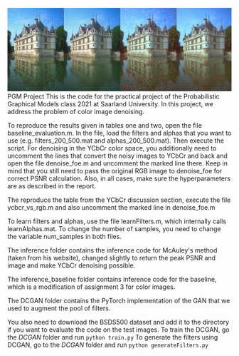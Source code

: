 ![alt text](https://github.com/julianzimmerlin/pgm-project/blob/master/sample.png?raw=true)
<br/>
PGM Project
This is the code for the practical project of the Probabilistic Graphical Models class 2021 at Saarland University.
In this project, we address the problem of color image denoising.

To reproduce the results given in tables one and two, open the file baseline_evaluation.m. In the file, load the filters and alphas that you want to use (e.g. filters_200_500.mat and alphas_200_500.mat).
Then execute the script. For denoising in the YCbCr color space, you additionally need to uncomment the lines that convert the noisy images to YCbCr and back and open the file denoise_foe.m and uncomment the marked line there. Keep in mind that you still need to pass the original RGB image to denoise_foe for correct PSNR calculation.
Also, in all cases, make sure the hyperparameters are as described in the report.

The reproduce the table from the YCbCr discussion section, execute the file ycbcr_vs_rgb.m and also uncomment the marked line in denoise_foe.m

To learn filters and alphas, use the file learnFilters.m, which internally calls learnAlphas.mat. To change the number of samples, you need to change the variable num_samples in both files.

The inference folder contains the inference code for McAuley's method (taken from his website), changed slightly to return the peak PSNR and image and make YCbCr denoising possible.

The inference_baseline folder contains inference code for the baseline, which is a modification of assignment 3 for color images.

The DCGAN folder contains the PyTorch implementation of the GAN that we used to augment the pool of filters.

You also need to download the BSDS500 dataset and add it to the directory if you want to evaluate the code on the test images.
To train the DCGAN, go the *DCGAN* folder and run
`python train.py`
To generate the filters using DCGAN, go to the *DCGAN* folder and run
`python generateFilters.py `

